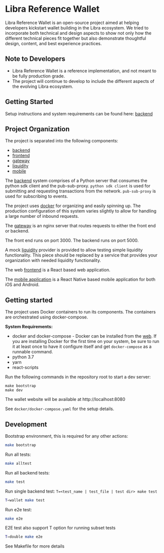 # Libra Reference Wallet

Libra Reference Wallet is an open-source project aimed at helping developers kickstart wallet building in the Libra ecosystem. We tried to incorporate both technical and design aspects to show not only how the different technical pieces fit together but also demonstrate thoughtful design, content, and best experience practices.


## Note to Developers
* Libra Reference Wallet is a reference implementation, and not meant to be fully production grade.
* The project will continue to develop to include the different aspects of the evolving Libra ecosystem.


## Getting Started

Setup instructions and system requirements can be found here: [backend](/backend#libra-reference-wallet)

## Project Organization

The project is separated into the following components:
* [backend](/backend)
* [frontend](/frontend)
* [gateway](/gateway)
* [liquidity](/liquidity)
* [mobile](/mobile)

The [backend](/backend) system comprises of a Python server that consumes the python sdk client and the pub-sub-proxy. `python sdk client` is used for submitting and requesting transactions from the network. `pub-sub-proxy` is used for subscribing to events.

The project uses [docker](/docker) for organizing and easily spinning up. The production configuration of this system varies slightly to allow for handling a large number of inbound requests.

The [gateway](/gateway) is an nginx server that routes requests to either the front end or backend.

The front end runs on port 3000.
The backend runs on port 5000.

A mock [liquidity](/liquidity) provider is provided to allow testing simple liquidity functionality. This piece should be replaced by a service that provides your organization with needed liquidity functionality.

The web [frontend](/frontend) is a React based web application.

The [mobile application](/mobile) is a React Native based mobile application for both iOS and Android.

## Getting started

The project uses Docker containers to run its components. The containers are orchestrated using
docker-compose.

**System Requirements:**
* docker and docker-compose - Docker can be installed from the [web](https://www.docker.com/products/docker-desktop). If you are installing Docker for the first time on your system, be sure to run it at least once to have it configure itself and get `docker-compose` as a runnable command.
* python 3.7
* yarn
* react-scripts

Run the following commands in the repository root to start a dev server:

```shell script
make bootstrap
make dev
```

The wallet website will be available at http://localhost:8080

See `docker/docker-compose.yaml` for the setup details.

## Development

Bootstrap environment, this is required for any other actions:

```bash
make bootstrap
```

Run all tests:

```bash
make alltest
```

Run all backend tests:

```bash
make test
```

Run single backend test: ```T=<test_name | test_file | test dir> make test```

```bash
T=wallet make test
```

Run e2e test:

```bash
make e2e
```

E2E test also support T option for running subset tests

```bash
T=double make e2e
```

See Makefile for more details

